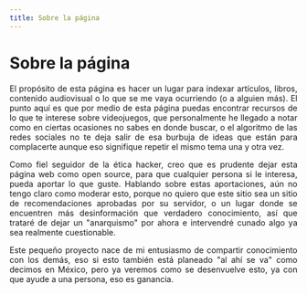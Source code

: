 ```yaml
---
title: Sobre la página
---
```

# Sobre la página
<div style="text-align: justify">
El propósito de esta página es hacer un lugar para indexar artículos, libros,
contenido audiovisual o lo que se me vaya ocurriendo (o a alguien más).
El punto aquí es que por medio de esta página puedas encontrar recursos de lo
que te interese sobre videojuegos, que personalmente he llegado a notar como
en ciertas ocasiones no sabes en donde buscar, o el algoritmo de las redes
sociales no te deja salir de esa burbuja de ideas que están para complacerte
aunque eso signifique repetir el mismo tema una y otra vez. 

Como fiel seguidor de la ética hacker, creo que es prudente dejar esta página
web como open source, para que cualquier persona si le interesa, pueda aportar
lo que guste. Hablando sobre estas aportaciones, aún no tengo claro como
moderar esto, porque no quiero que este sitio sea un sitio de recomendaciones
aprobadas por su servidor, o un lugar donde se encuentren más desinformación
que verdadero conocimiento, así que trataré de dejar un "anarquismo" por ahora
e intervendré cunado algo ya sea realmente cuestionable. 

Este pequeño proyecto nace de mi entusiasmo de compartir conocimiento con los
demás, eso si esto también está planeado "al ahí se va" como decimos en México,
pero ya veremos como se desenvuelve esto, ya con que ayude a una persona,
eso es ganancia.</div>
